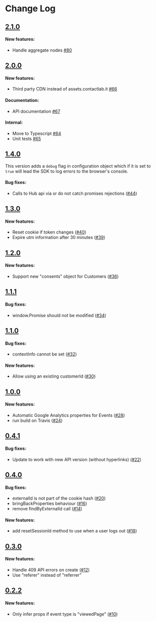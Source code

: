 # Change Log

## [2.1.0](https://github.com/contactlab/contacthub-sdk-browser/releases/tag/v2.1.0)

#### New features:

- Handle aggregate nodes [#80](https://github.com/contactlab/contacthub-sdk-browser/issues/80)

## [2.0.0](https://github.com/contactlab/contacthub-sdk-browser/releases/tag/v2.0.0)

#### New features:

- Third party CDN instead of assets.contactlab.it [#66](https://github.com/contactlab/contacthub-sdk-browser/issues/66)

#### Documentation:

- API documentation [#67](https://github.com/contactlab/contacthub-sdk-browser/issues/67)

#### Internal:

- Move to Typescript [#64](https://github.com/contactlab/contacthub-sdk-browser/issues/64)
- Unit tests [#65](https://github.com/contactlab/contacthub-sdk-browser/issues/65)

## [1.4.0](https://github.com/contactlab/contacthub-sdk-browser/releases/tag/v1.4.0)

This version adds a `debug` flag in configuration object which if it is set to `true` will lead the SDK to log errors to the browser's console.

#### Bug fixes:

- Calls to Hub api via xr do not catch promises rejections ([#44](https://github.com/contactlab/contacthub-sdk-browser/issues/44))

## [1.3.0](https://github.com/contactlab/contacthub-sdk-browser/releases/tag/v1.3.0)

#### New features:

- Reset cookie if token changes ([#40](https://github.com/contactlab/contacthub-sdk-browser/issues/40))
- Expire utm information after 30 minutes ([#39](https://github.com/contactlab/contacthub-sdk-browser/issues/39))

## [1.2.0](https://github.com/contactlab/contacthub-sdk-browser/releases/tag/v1.2.0)

#### New features:

- Support new "consents" object for Customers ([#36](https://github.com/contactlab/contacthub-sdk-browser/issues/36))

## [1.1.1](https://github.com/contactlab/contacthub-sdk-browser/releases/tag/v1.1.1)

#### Bug fixes:

- window.Promise should not be modified ([#34](https://github.com/contactlab/contacthub-sdk-browser/issues/34))

## [1.1.0](https://github.com/contactlab/contacthub-sdk-browser/releases/tag/v1.1.0)

#### Bug fixes:

- contextInfo cannot be set ([#32](https://github.com/contactlab/contacthub-sdk-browser/issues/32))

#### New features:

- Allow using an existing customerId ([#30](https://github.com/contactlab/contacthub-sdk-browser/issues/30))

## [1.0.0](https://github.com/contactlab/contacthub-sdk-browser/releases/tag/v1.0.0)

#### New features:

- Automatic Google Analytics properties for Events ([#28](https://github.com/contactlab/contacthub-sdk-browser/issues/28))
- run build on Travis ([#24](https://github.com/contactlab/contacthub-sdk-browser/issues/24))

## [0.4.1](https://github.com/contactlab/contacthub-sdk-browser/releases/tag/v0.4.1)

#### Bug fixes:

- Update to work with new API version (without hyperlinks) ([#22](https://github.com/contactlab/contacthub-sdk-browser/issues/22))

## [0.4.0](https://github.com/contactlab/contacthub-sdk-browser/releases/tag/v0.4.0)

#### Bug fixes:

- externalId is not part of the cookie hash ([#20](https://github.com/contactlab/contacthub-sdk-browser/issues/20))
- bringBackProperties behaviour ([#16](https://github.com/contactlab/contacthub-sdk-browser/issues/16))
- remove findByExternalId call ([#14](https://github.com/contactlab/contacthub-sdk-browser/issues/14))

#### New features:

- add resetSessionId method to use when a user logs out ([#18](https://github.com/contactlab/contacthub-sdk-browser/issues/18))

## [0.3.0](https://github.com/contactlab/contacthub-sdk-browser/releases/tag/v0.3.0)

#### New features:

- Handle 409 API errors on create ([#12](https://github.com/contactlab/contacthub-sdk-browser/issues/12))
- Use "referer" instead of "referrer"

## [0.2.2](https://github.com/contactlab/contacthub-sdk-browser/releases/tag/v0.2.2)

#### New features:

- Only infer props if event type is "viewedPage" ([#10](https://github.com/contactlab/contacthub-sdk-browser/pull/10))
